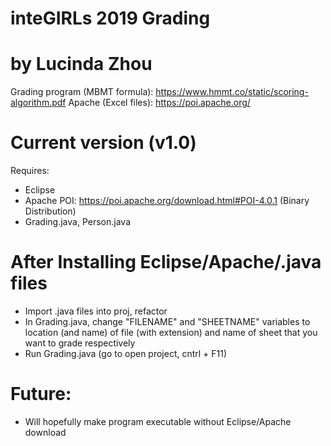 # inteGIRLs 2019 Grading
# by Lucinda Zhou
Grading program (MBMT formula): https://www.hmmt.co/static/scoring-algorithm.pdf
Apache (Excel files): https://poi.apache.org/

# Current version (v1.0)
Requires:
- Eclipse
- Apache POI: https://poi.apache.org/download.html#POI-4.0.1 (Binary Distribution)
- Grading.java, Person.java

# After Installing Eclipse/Apache/.java files
- Import .java files into proj, refactor
- In Grading.java, change "FILENAME" and "SHEETNAME" variables to location (and name) of file (with extension) and name of sheet that you want to grade respectively
- Run Grading.java (go to open project, cntrl + F11)

# Future:
- Will hopefully make program executable without Eclipse/Apache download

